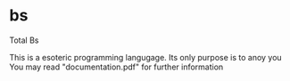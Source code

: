 # bs
Total Bs

This is a esoteric programming langugage.
Its only purpose is to anoy you 
You may read "documentation.pdf" for further information
